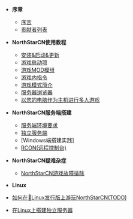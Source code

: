 - **序章**

  - [序言](README.md)
  - [贡献者列表](contributors.md)

- **NorthStarCN使用教程**

  - [安装&启动&更新](installing-northstar/basic-setup.md)
  - [游戏启动项](using-northstar/launch-arguments.md)
  - [游戏MOD模组](using-northstar/mods.md)
  - [游戏内指令](using-northstar/commands.md)
  - [游戏模式简介](using-northstar/gamemodes.md)
  - [服务器浏览器](using-northstar/server-browser.md)
  - [以您的电脑作为主机进行多人游戏](servers/dedicated-server/basic-listen-server.md)

- **NorthStarCN服务端搭建**

  - [服务端环境要求](servers/dedicated-server/basic-requirements.md)
  - [独立服务端](servers/dedicated-server/README.md)
  - [Windows端搭建实践]
  - [RCON(远程控制台)](servers/dedicated-server/RCON.md)

- **NorthStarCN疑难杂症**

  - [NorthStarCN游戏故障排除](installing-northstar/troubleshooting.md)

- **Linux**
 
 - [如何在🐧Linux发行版上游玩NorthStarCN(TODO)](installing-northstar/playing-on-linux.md)
 - [在Linux上搭建独立服务器](servers/dedicated-server/hosting-on-linux.md)